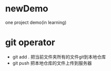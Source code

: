 # newDemo
one project demo(in learning)

# git operator
- git add . 把当前文件夹所有的文件git到本地仓库 
- git push 把本地仓库的文件上传到服务器

